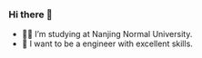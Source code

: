 ### Hi there 👋

- 👨‍🔬 I’m studying at Nanjing Normal University.
- 🌱 I want to be a engineer with excellent skills.

